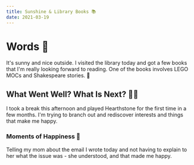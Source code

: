 ```yaml
---
title: Sunshine & Library Books 📚  
date: 2021-03-19
---
```

# Words 📄

It's sunny and nice outside. I visited the library today and got a few books that I'm really looking forward to reading. One of the books involves LEGO MOCs and Shakespeare stories. 🤗

## What Went Well? What Is Next? 🦸‍♀️

I took a break this afternoon and played Hearthstone for the first time in a few months. I'm trying to branch out and rediscover interests and things that make me happy. 


### Moments of Happiness 🥰

Telling my mom about the email I wrote today and not having to explain to her what the issue was - she understood, and that made me happy. 
